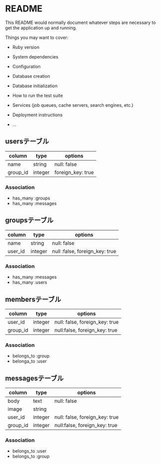 # README

This README would normally document whatever steps are necessary to get the
application up and running.

Things you may want to cover:

* Ruby version

* System dependencies

* Configuration

* Database creation

* Database initialization

* How to run the test suite

* Services (job queues, cache servers, search engines, etc.)

* Deployment instructions

* ...


## usersテーブル

|column|type|options|
|------|----|------|
|name|string|null: false|
|group_id|integer|foreign_key: true|

### Association
- has_many :groups
- has_many :messages


## groupsテーブル

|column|type|options|
|------|----|-------|
|name|string|null: false|
|user_id|integer|null :false, foreign_key: true|

### Association

- has_many :messages
- has_many :users


## membersテーブル

|column|type|options|
|------|----|-------|
|user_id|integer|null: false, foreign_key: true|
|group_id|integer|null:false, foreign_key: true|

### Association
- belongs_to :group
- belonga_to :user



## messagesテーブル

|column|type|options|
|------|----|-------|
|body|text|null: false|
|image|string| |
|user_id|integer|null: false, foreign_key: true|
|group_id|integer|null:false, foreign_key: true|

### Association
- belongs_to :user
- belongs_to :group
